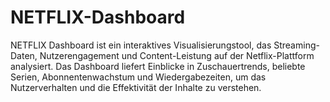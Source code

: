 # NETFLIX-Dashboard
NETFLIX Dashboard ist ein interaktives Visualisierungstool, das Streaming-Daten, Nutzerengagement und Content-Leistung auf der Netflix-Plattform analysiert. Das Dashboard liefert Einblicke in Zuschauertrends, beliebte Serien, Abonnentenwachstum und Wiedergabezeiten, um das Nutzerverhalten und die Effektivität der Inhalte zu verstehen.
